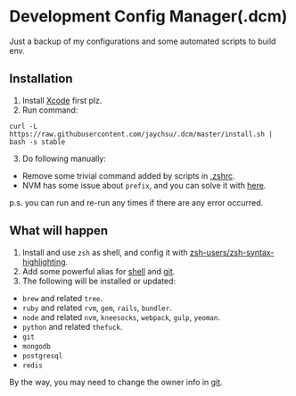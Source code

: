 Development Config Manager(.dcm)
=====
Just a backup of my configurations and some automated scripts to build env.

## Installation

1. Install [Xcode](http://developer.apple.com/xcode/) first plz.
2. Run command:

  ```curl -L https://raw.githubusercontent.com/jaychsu/.dcm/master/install.sh | bash -s stable```

3. Do following manually:
  - Remove some trivial command added by scripts in [.zshrc](./dotfile/.zshrc).
  - NVM has some issue about `prefix`, and you can solve it with [here](https://github.com/creationix/nvm/commit/1458de72934a33b279ac3cbb9d648295501ae74d).

p.s. you can run and re-run any times if there are any error occurred.

## What will happen

1. Install and use `zsh` as shell, and config it with [zsh-users/zsh-syntax-highlighting](https://github.com/zsh-users/zsh-syntax-highlighting).
2. Add some powerful alias for [shell](./dotfile/.zsh/alias.zsh) and [git](./dotfile/.gitconfig).
3. The following will be installed or updated:
  - `brew` and related `tree`.
  - `ruby` and related `rvm`, `gem`, `rails`, `bundler`.
  - `node` and related `nvm`, `kneesocks`, `webpack`, `gulp`, `yeoman`.
  - `python` and related `thefuck`.
  - `git`
  - `mongodb`
  - `postgresql`
  - `redis`

By the way, you may need to change the owner info in [git](./dotfile/.gitconfig).
